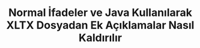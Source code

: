 ---
############################# Static ############################
layout: "auto-gen-gist"
draft: false
path: "tr/redaction/java/annotation/xltx"
otherformats: CSV DOC DOCM DOCX DOT DOTM DOTX PDF POT POTM PPS PPSM PPSX PPT PPTM PPTX RTF XLS XLSM XLSX XLT XLTM  

############################# Head ############################
head_title: "Java içinde Normal İfade Yoluyla XLTX Ek Açıklamayı Reddet"
head_description: "GroupDocs.Redactions Java API, geliştiricilerin Java içinde normal ifadeler kullanarak PDF DOC DOCX RTF XLSX CSV PPT PPTX ve resimlerden ek açıklamaları düzeltmesine olanak tanır"

############################# Header ############################
title: "Normal İfadeler ve Java Kullanılarak XLTX Dosyadan Ek Açıklamalar Nasıl Kaldırılır"
description: "GroupDocs.Redactions Java API, normal ifadeler kullanarak kelime işlem belgeleri, çalışma sayfaları, sunular, PDFler ve resimlerdeki hassas yorumları düzeltmeye, gizlemeye veya kaldırmaya olanak tanır."

################### SubMenu/Download Button #####################
button:
    enable: true

############################# About ############################
about:
    enable: true
    title: "Yorum Temizleme nedir?"
    content: |
        Metin Redaksiyonu veya Temizleme, dijital belgelerden gizli veya istenmeyen ek açıklamaları kaldırırken belgenin geri kalanını veya onu içeren paragrafı olduğu gibi bırakma işlemidir. Redaksiyon, kullanıcıların ve kuruluşun hassas bilgilerini gizleyerek veya kalıcı olarak kaldırarak korumalarına yardımcı olur. GroupDocs.Redaction Java API'sini kullanan kullanıcılar artık kelime işlem belgeleri, çalışma sayfaları, sunular, PDF ve raster görüntü dosyalarından hassas metinleri yeniden düzenleyebilir, gizleyebilir veya kaldırabilir. API, belgelerdeki özel bilgilerin düzeltilmesi için çok çeşitli seçenekler ve yöntemler sağlar. Düzenli ifadeler, metin (muafiyet kodları) veya grafik (renkli dikdörtgenler) redaksiyonlarının kullanımı ve çok daha fazlasını kullanarak aramayı ve düzenlemeyi destekler. Öyleyse neden bir deneyip API'yi indirerek ve temel ve gelişmiş özelliklerini keşfederek belge redaksiyon sürecinizi otomatikleştirmeyesiniz?

############################# Steps ############################
steps:
    enable: true
    block:
    - title_left: "Java içinde Normal İfadeler Kullanarak XLTX Ek Açıklamayı Düzeltin"
      content_left: |
        GroupDocs.Redaction, hassas veya özel nitelikteki verileri belgelerinizden kolayca çıkarmanıza olanak tanır. En popüler redaksiyon durumu, bir açıklamayı bir belgeden kaldırmaktır. 

        Aşağıdaki kod, normal ifade kullanan bir belgeye ek açıklama redaksiyonu uygulamak için kullanılabilir. Kullanıcıların, muafiyet kodu olarak "john" ifadesini "[redacted]" ile referans vererek tüm yorumları değiştirmelerine olanak tanır,

      title_right: "XLTX Yorumdan Hassas Verileri Kaldır"
      content_right: |
        * [Redactor](https://apireference.groupdocs.com/redaction/java/com.groupdocs.redaction/Redactor) sınıfının bir örneğini oluşturun ve XLTX dosyasını yükleyin
        * [AnnotationRedaction](https://apireference.groupdocs.com/redaction/java/com.groupdocs.redaction.redactions/AnnotationRedaction) sınıfının bir örneğini oluşturun
        * AnnotationRedaction sınıfının nesnesiyle redactor.apply yöntemini çağırın
        * Değişiklikleri kaydetmek için redaktör.save yöntemini çağırın 

      gisthash: "75d727ec8cec6c416b307caeee59f44b"
      gistfile: "AnnotationRedaction.java"
      
    - title_left: "sistem gereksinimleri"
      content_left: |
        GroupDocs.Redaction for Java API'ler, tüm büyük platformlarda ve işletim sistemlerinde desteklenir. Eksiksiz sistem gereksinimleri kılavuzu için lütfen [sistem gereksinimleri](https://docs.groupdocs.com/redaction/java/system-requirements) adresini ziyaret edin Aşağıdaki kodu çalıştırmadan önce lütfen aşağıdaki önkoşulların sisteminizde yüklü olduğundan emin olun :
        * İşletim Sistemleri: Microsoft Windows, Linux, MacOS
        * Geliştirme Ortamı: NetBeans, Intellij IDEA, Eclipse vb.
        * Java Çalışma Zamanı Ortamı: J2SE 6.0 ve üstü
        * GroupDocs.Redaction for Java'un en son sürümünü [Maven]'den edinin(https://repository.groupdocs.com/webapp/#/artifacts/browse/tree/General/repo/com/groupdocs/groupdocs-redaction)
        
      title_right: "GroupDocs.Redaction Nasıl Kullanılır?"
      content_right: |
        * Kullanıcıların özel belge biçimleri ve redaksiyon türleri eklemesine izin ver
        * Hassas bilgileri kaldırmak için ek yazılım gerekmez
        * Sayfa aralığı oluşturma belgesini PDF olarak ayarlayabilme
        * Farklı meta veri türlerini yeniden düzenlemenin kolay yolu: yazar adı, sürüm, başlık, konu, açıklama ve çok daha fazlası
        * Belge bilgileri çıkarma - dosya türü, sayfa sayısı vb.

############################# Demos ############################
demos:
    enable: true
############################# About Formats ############################
about_formats:
    enable: true
############################# More Formats ############################
more_formats:
    enable: true

############################# Back to top ###############################
back_to_top:
    enable: true
---